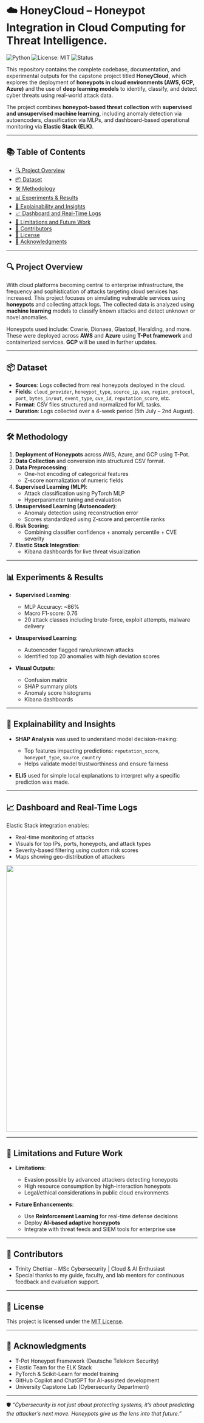 

# ☁️ HoneyCloud – Honeypot Integration in Cloud Computing for Threat Intelligence.

![Python](https://img.shields.io/badge/Python-3.9-blue)
![License: MIT](https://img.shields.io/badge/License-MIT-yellow.svg)
![Status](https://img.shields.io/badge/Status-Completed-brightgreen)

This repository contains the complete codebase, documentation, and experimental outputs for the capstone project titled **HoneyCloud**, which explores the deployment of **honeypots in cloud environments (AWS, GCP, Azure)** and the use of **deep learning models** to identify, classify, and detect cyber threats using real-world attack data.

The project combines **honeypot-based threat collection** with **supervised and unsupervised machine learning**, including anomaly detection via autoencoders, classification via MLPs, and dashboard-based operational monitoring via **Elastic Stack (ELK)**.

---

## 📚 Table of Contents

- [🔍 Project Overview](#project-overview)
- [📦 Dataset](#dataset)
- [🛠️ Methodology](#methodology)
- [📊 Experiments & Results](#experiments--results)
- [🧠 Explainability and Insights](#explainability-and-insights)
- [📈 Dashboard and Real-Time Logs](#dashboard-and-real-time-logs)
- [🚧 Limitations and Future Work](#limitations-and-future-work)
- [👥 Contributors](#contributors)
- [📄 License](#license)
- [🙏 Acknowledgments](#acknowledgments)

---

## 🔍 Project Overview

With cloud platforms becoming central to enterprise infrastructure, the frequency and sophistication of attacks targeting cloud services has increased. This project focuses on simulating vulnerable services using **honeypots** and collecting attack logs. The collected data is analyzed using **machine learning** models to classify known attacks and detect unknown or novel anomalies.

Honeypots used include: Cowrie, Dionaea, Glastopf, Heralding, and more. These were deployed across **AWS** and **Azure** using **T-Pot framework** and containerized services. **GCP** will be used in further updates.

---

## 📦 Dataset

- **Sources**: Logs collected from real honeypots deployed in the cloud.
- **Fields**: `cloud_provider`, `honeypot_type`, `source_ip`, `asn`, `region`, `protocol`, `port`, `bytes_in/out`, `event_type`, `cve_id`, `reputation_score`, etc.
- **Format**: CSV files structured and normalized for ML tasks.
- **Duration**: Logs collected over a 4-week period (5th July – 2nd August).

---

## 🛠️ Methodology

1. **Deployment of Honeypots** across AWS, Azure, and GCP using T-Pot.
2. **Data Collection** and conversion into structured CSV format.
3. **Data Preprocessing**:
   - One-hot encoding of categorical features
   - Z-score normalization of numeric fields
4. **Supervised Learning (MLP)**:
   - Attack classification using PyTorch MLP
   - Hyperparameter tuning and evaluation
5. **Unsupervised Learning (Autoencoder)**:
   - Anomaly detection using reconstruction error
   - Scores standardized using Z-score and percentile ranks
6. **Risk Scoring**:
   - Combining classifier confidence + anomaly percentile + CVE severity
7. **Elastic Stack Integration**:
   - Kibana dashboards for live threat visualization

---

## 📊 Experiments & Results

- **Supervised Learning**:
  - MLP Accuracy: ~86%
  - Macro F1-score: 0.76
  - 20 attack classes including brute-force, exploit attempts, malware delivery

- **Unsupervised Learning**:
  - Autoencoder flagged rare/unknown attacks
  - Identified top 20 anomalies with high deviation scores

- **Visual Outputs**:
  - Confusion matrix
  - SHAP summary plots
  - Anomaly score histograms
  - Kibana dashboards

---

## 🧠 Explainability and Insights

- **SHAP Analysis** was used to understand model decision-making:
  - Top features impacting predictions: `reputation_score`, `honeypot_type`, `source_country`
  - Helps validate model trustworthiness and ensure fairness

- **ELI5** used for simple local explanations to interpret why a specific prediction was made.

---

## 📈 Dashboard and Real-Time Logs

Elastic Stack integration enables:
- Real-time monitoring of attacks
- Visuals for top IPs, ports, honeypots, and attack types
- Severity-based filtering using custom risk scores
- Maps showing geo-distribution of attackers

<img src="images/kibana_dashboard.png" width="700"/>

---

## 🚧 Limitations and Future Work

- **Limitations**:
  - Evasion possible by advanced attackers detecting honeypots
  - High resource consumption by high-interaction honeypots
  - Legal/ethical considerations in public cloud environments

- **Future Enhancements**:
  - Use **Reinforcement Learning** for real-time defense decisions
  - Deploy **AI-based adaptive honeypots**
  - Integrate with threat feeds and SIEM tools for enterprise use

---

## 👥 Contributors

- Trinity Chettiar – MSc Cybersecurity | Cloud & AI Enthusiast  
- Special thanks to my guide, faculty, and lab mentors for continuous feedback and evaluation support.

---

## 📄 License

This project is licensed under the [MIT License](LICENSE).

---

## 🙏 Acknowledgments

- T-Pot Honeypot Framework (Deutsche Telekom Security)
- Elastic Team for the ELK Stack
- PyTorch & Scikit-Learn for model training
- GitHub Copilot and ChatGPT for AI-assisted development
- University Capstone Lab (Cybersecurity Department)

---

🛡️ *“Cybersecurity is not just about protecting systems, it’s about predicting the attacker’s next move. Honeypots give us the lens into that future.”*
